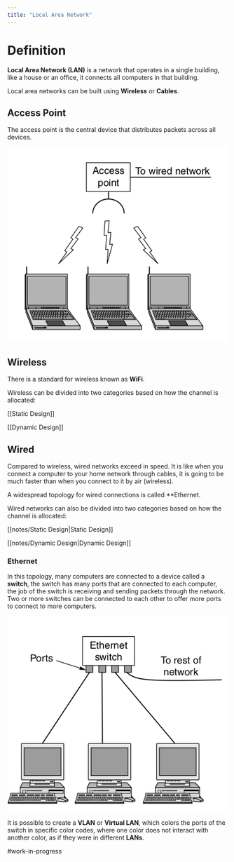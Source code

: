 ```yaml
---
title: "Local Area Network"
---
```


# Definition

**Local Area Network (LAN)** is a network that operates in a single building, like a house or an office, it connects all computers in that building.

Local area networks can be built using **Wireless** or **Cables**.

## Access Point

The access point is the central device that distributes packets across all devices.

![access_point](notes/images/access_point.png)

## Wireless

There is a standard for wireless known as **WiFi**.

Wireless can be divided into two categories based on how the channel is allocated:

[[Static Design]]

[[Dynamic Design]]

## Wired

Compared to wireless, wired networks exceed in speed. It is like when you connect a computer to your home network through cables, it is going to be much faster than when you connect to it by air (wireless).

A widespread topology for wired connections is called \*\*Ethernet.

Wired networks can also be divided into two categories based on how the channel is allocated:

[[notes/Static Design|Static Design]]

[[notes/Dynamic Design|Dynamic Design]]

### Ethernet

In this topology, many computers are connected to a device called a **switch**, the switch has many ports that are connected to each computer, the job of the switch is receiving and sending packets through the network. Two or more switches can be connected to each other to offer more ports to connect to more computers.

![ethernet](notes/images/Ethernet.png)

It is possible to create a **VLAN** or **Virtual LAN**, which colors the ports of the switch in specific color codes, where one color does not interact with another color, as if they were in different **LANs**.

#work-in-progress
